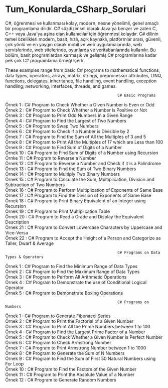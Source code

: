 # Tum_Konularda_CSharp_Sorulari
C#, öğrenmesi ve kullanması kolay, modern, nesne yönelimli, genel amaçlı bir programlama dilidir. C# sözdizimsel olarak Java'ya benzer ve zaten C, C++ veya Java'ya aşina olan kullanıcılar için öğrenmesi kolaydır. C# dilinin temel özellikleri modern, basit, hızlı, açık kaynaklı, platformlar arası, güvenli, çok yönlü ve en yaygın olarak mobil ve web uygulamalarında, web servislerinde, web sitelerinde, oyunlarda ve veritabanlarında kullanılır. Bu bölüm, basit programlardan karmaşık ve gelişmiş C# programlarına kadar pek çok C# programlama örneği içerir.

 These examples range from basic C# programs to mathematical functions, data types, operators, arrays, matrix, strings, preprocessor attributes, LINQ, functions, delegates, inheritance, file handling, event handling, exception handling, networking, interfaces, threads, and games.
 
                                                      C# Basic Programs
                                                      
Örnek 1  : C# Program to Check Whether a Given Number is Even or Odd                                                   
Örnek 2  : C# Program to Check Whether a Number is Positive or Not   
Örnek 3  : C# Program to Print Odd Numbers in a Given Range   
Örnek 4  : C# Program to Find the Largest of Two Numbers  
Örnek 5  : C# Program to Swap Two Numbers  
Örnek 6  : C# Program to Check if a Number is Divisible by 2  
Örnek 7  : C# Program to Find the Sum of All the Multiples of 3 and 5  
Örnek 8  : C# Program to Print All the Multiples of 17 which are Less than 100  
Örnek 9  : C# Program to Find Sum of Digits of a Number  
Örnek 10 : C# Program to Find Sum of Digits of a Number using Recursion   
Örnke 11 : C# Program to Reverse a Number   
Örnek 12 : C# Program to Reverse a Number and Check if it is a Palindrome  
Örnek 13 : C# Program to Find the Sum of Two Binary Numbers  
Örnek 14 : C# Program to Multiply Two Binary Numbers  
Örnek 15 : C# Program to Calculate the Sum, Multiplication, Division and Subtraction of Two Numbers  
Örnek 16 : C# Program to Perform Multiplication of Exponents of Same Base  
Örnek 17 : C# Program to Find the Division of Exponents of Same Base   
Örnek 18 : C# Program to Print Binary Equivalent of an Integer using Recursion  
Örnek 19 : C# Program to Print Multiplication Table    
Örnek 20 : C# Program to Read a Grade and Display the Equivalent Description  
Örnek 21 : C# Program to Convert Lowercase Characters by Uppercase and Vice-Versa  
Örnek 22 : C# Program to Accept the Height of a Person and Categorize as Taller, Dwarf & Average



                                                      C# Programs on Data Types & Operators

Örnek 1 : C# Program to Find the Minimum Range of Data Types   
Örnek 2 : C# Program to Find the Maximum Range of Data Types   
Örnek 3 : C# Program to Perform All Arithmetic Operations  
Örnek 4 : C# Program to Demonstrate the use of Conditional Logical Operator   
Örnek 5 : C# Program to Demonstrate Boxing Operations


                                                      C# Programs on Numbers  
                                                                                              
Örnek 1 : C# Program to Generate Fibonacci Series   
Örnek 2 : C# Program to Print the Factorial of a Given Number   
Örnek 3 : C# Program to Print All the Prime Numbers between 1 to 100   
Örnek 4 : C# Program to Find the Largest Prime Factor of a Number   
Örnek 5 : C# Program to Check Whether a Given Number is Perfect Number   
Örnek 6 : C# Program to Check Armstrong Number  
Örnek 7 : C# Program to Print Armstrong Number between 1 to 1000  
Örnek 8 : C# Program to Generate the Sum of N Numbers  
Örnek 9 : C# Program to Find the Sum of First 50 Natural Numbers using For Loop  
Örnek 10 : C# Program to Find the Factors of the Given Number  
Örnek 11 : C# Program to Print the Absolute Value of a Number  
Örnek 12 : C# Program to Generate Random Numbers
